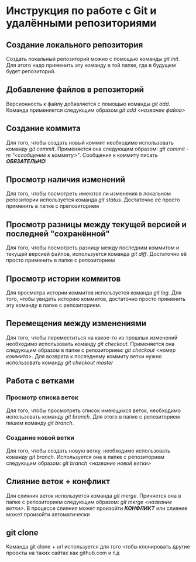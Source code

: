 # Инструкция по работе с Git и удалёнными репозиториями 


## Создание локального репозитория
Создать локальный репозиторий можно с помощью команды *git init*. Для этого надо применить эту команду в той папке, где в будущем будет репозиторий.

## Добавление файлов в репозиторий
Версионность к файлу добавляется с помощью команды *git add*. Команда применяется следующим образом *git add <название файла>*

## Создание коммита
Для того, чтобы создать новый коммит необходимо использовать команду *git commit*. Применяется она следующим образом: *git commit -m "<сообщение к коммиту>"*. Сообщения к коммиту писать ***ОБЯЗАТЕЛЬНО***!

## Просмотр наличия изменений
Для того, чтобы посмотреть имеются ли изменения в локальном репозитории используется команда *git status*. Достаточно её просто применить в папке с препозиторием

## Просмотр разницы между текущей версией и последней "сохранённой"

Для того, чтобы посмотреть разницу между последним коммитом и текущей версией файлов, используется команда *git diff*. Достаточно её просто применить в папке с репозиторием

## Просмотр истории коммитов

Для просмотра истории коммитов используется команда *git log*. Для того, чтобы увидеть историю коммитов, достаточно просто применить эту команду в папке с репозиторием.

## Перемещения между изменениями

Для того, чтобы переместиться на какое-то из прошлых изменений необходимо использовать команду *git checkout*. Применяется она следующим образом в папке с репозиторием: *git checkout <номер коммита>*. Для возврата к последнему коммиту ветки нужно использовать команду *git checkout master*

## Работа с ветками


### Просмотр списка веток

Для того, чтобы просмотреть список имеющихся веток, необходимо использовать команду *git branch*. Для этого в папке с репозиторием пишем команду *git branch*.

### Создание новой ветки

Для того, чтобы создать новую ветку, необходимо использовать команду *git branch*. Используется она в папке с репозиторием следующим образом: *git branch <название новой ветки>* 

## Слияние веток + конфликт

Для слияния веток используется команда *git merge*. Приняется она в папке с репозиторием следующим образом: *git merge <название ветки>*. В процессе слияния может произойти ***КОНФЛИКТ*** или слияние может произойти автоматически

## git clone
Команда git clone + url используется для того чтобы клонировать другие проекты на таких сайтах как github.com и т.д 

